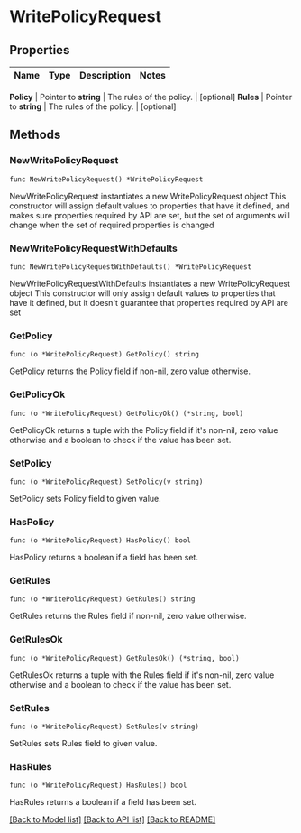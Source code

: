 # WritePolicyRequest


## Properties

Name | Type | Description | Notes
------------ | ------------- | ------------- | -------------


**Policy** | Pointer to **string** | The rules of the policy. | [optional] 
**Rules** | Pointer to **string** | The rules of the policy. | [optional] 



## Methods


### NewWritePolicyRequest

`func NewWritePolicyRequest() *WritePolicyRequest`

NewWritePolicyRequest instantiates a new WritePolicyRequest object
This constructor will assign default values to properties that have it defined,
and makes sure properties required by API are set, but the set of arguments
will change when the set of required properties is changed

### NewWritePolicyRequestWithDefaults

`func NewWritePolicyRequestWithDefaults() *WritePolicyRequest`

NewWritePolicyRequestWithDefaults instantiates a new WritePolicyRequest object
This constructor will only assign default values to properties that have it defined,
but it doesn't guarantee that properties required by API are set


### GetPolicy

`func (o *WritePolicyRequest) GetPolicy() string`

GetPolicy returns the Policy field if non-nil, zero value otherwise.

### GetPolicyOk

`func (o *WritePolicyRequest) GetPolicyOk() (*string, bool)`

GetPolicyOk returns a tuple with the Policy field if it's non-nil, zero value otherwise
and a boolean to check if the value has been set.

### SetPolicy

`func (o *WritePolicyRequest) SetPolicy(v string)`

SetPolicy sets Policy field to given value.


### HasPolicy

`func (o *WritePolicyRequest) HasPolicy() bool`

HasPolicy returns a boolean if a field has been set.




### GetRules

`func (o *WritePolicyRequest) GetRules() string`

GetRules returns the Rules field if non-nil, zero value otherwise.

### GetRulesOk

`func (o *WritePolicyRequest) GetRulesOk() (*string, bool)`

GetRulesOk returns a tuple with the Rules field if it's non-nil, zero value otherwise
and a boolean to check if the value has been set.

### SetRules

`func (o *WritePolicyRequest) SetRules(v string)`

SetRules sets Rules field to given value.


### HasRules

`func (o *WritePolicyRequest) HasRules() bool`

HasRules returns a boolean if a field has been set.









[[Back to Model list]](../README.md#documentation-for-models) [[Back to API list]](../README.md#documentation-for-api-endpoints) [[Back to README]](../README.md)


